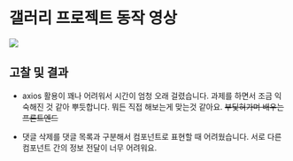 # 갤러리 프로젝트 동작 영상
<img src="https://github.com/taein0926/Introduce_page/assets/136336372/907713bb-5628-4d9c-af86-430bc4bd8264">


## 고찰 및 결과

- axios 활용이 꽤나 어려워서 시간이 엄청 오래 걸렸습니다. 과제를 하면서 조금 익숙해진 것 같아 뿌듯합니다. 뭐든 직접 해보는게 맞는것 같아요. ~~부딫혀가며 배우는 프론트엔드~~

- 댓글 삭제를 댓글 목록과 구분해서 컴포넌트로 표현할 때 어려웠습니다. 서로 다른 컴포넌트 간의 정보 전달이 너무 어려워요.

